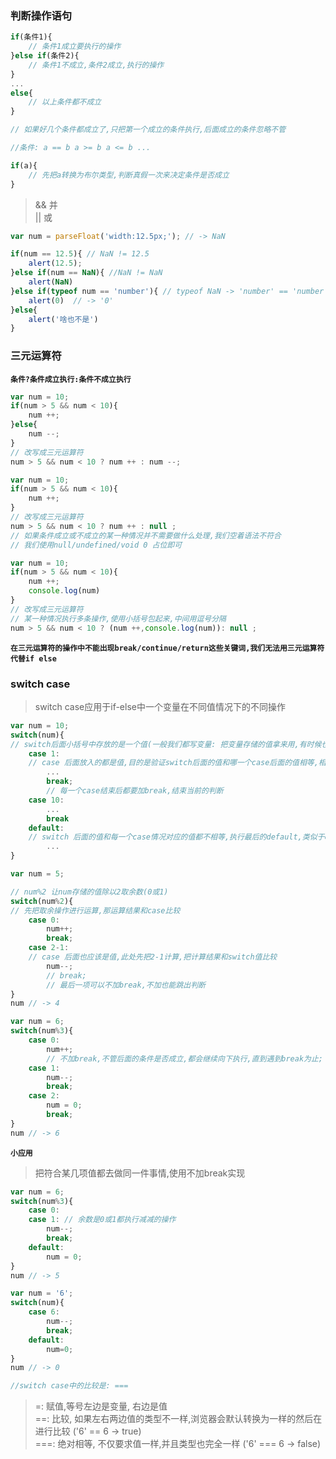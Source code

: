### 判断操作语句

```javascript
if(条件1){
    // 条件1成立要执行的操作
}else if(条件2){
    // 条件1不成立,条件2成立,执行的操作
}
...
else{
    // 以上条件都不成立
}

// 如果好几个条件都成立了,只把第一个成立的条件执行,后面成立的条件忽略不管

//条件: a == b a >= b a <= b ...

if(a){
    // 先把a转换为布尔类型,判断真假一次来决定条件是否成立
}
```

> && 并  
> || 或


```javascript
var num = parseFloat('width:12.5px;'); // -> NaN

if(num == 12.5){ // NaN != 12.5
    alert(12.5);
}else if(num == NaN){ //NaN != NaN
    alert(NaN)
}else if(typeof num == 'number'){ // typeof NaN -> 'number' == 'number'
    alert(0)  // -> '0'
}else{
    alert('啥也不是')
}

```

### 三元运算符

**`条件?条件成立执行:条件不成立执行`**
```javascript
var num = 10;
if(num > 5 && num < 10){
    num ++;
}else{
    num --;
}
// 改写成三元运算符
num > 5 && num < 10 ? num ++ : num --;
```

```javascript
var num = 10;
if(num > 5 && num < 10){
    num ++;
}
// 改写成三元运算符
num > 5 && num < 10 ? num ++ : null ; 
// 如果条件成立或不成立的某一种情况并不需要做什么处理,我们空着语法不符合
// 我们使用null/undefined/void 0 占位即可
```

```javascript
var num = 10;
if(num > 5 && num < 10){
    num ++;
    console.log(num)
}
// 改写成三元运算符
// 某一种情况执行多条操作,使用小括号包起来,中间用逗号分隔
num > 5 && num < 10 ? (num ++,console.log(num)): null ; 
```
**`在三元运算符的操作中不能出现break/continue/return这些关键词,我们无法用三元运算符代替if else`**

### switch case

> switch case应用于if-else中一个变量在不同值情况下的不同操作

```javascript
var num = 10;
switch(num){ 
// switch后面小括号中存放的是一个值(一般我们都写变量: 把变量存储的值拿来用,有时候也可能是一个计算)
    case 1:
    // case 后面放入的都是值,目的是验证switch后面的值和哪一个case后面的值相等,相等的进行对应的处理
        ...
        break;
        // 每一个case结束后都要加break,结束当前的判断
    case 10:
        ...
        break
    default:
    // switch 后面的值和每一个case情况对应的值都不相等,执行最后的default,类似于else
        ...
}
```

```javascript
var num = 5;

// num%2 让num存储的值除以2取余数(0或1)
switch(num%2){
// 先把取余操作进行运算,那运算结果和case比较
    case 0:
        num++;
        break;
    case 2-1:
    // case 后面也应该是值,此处先把2-1计算,把计算结果和switch值比较
        num--;
        // break;
        // 最后一项可以不加break,不加也能跳出判断
}
num // -> 4
```

```javascript
var num = 6;
switch(num%3){
    case 0:
        num++;
        // 不加break,不管后面的条件是否成立,都会继续向下执行,直到遇到break为止;
    case 1:
        num--;
        break;
    case 2:
        num = 0;
        break;
}
num // -> 6
```

**`小应用`**
> 把符合某几项值都去做同一件事情,使用不加break实现

```javascript
var num = 6;
switch(num%3){
    case 0:
    case 1: // 余数是0或1都执行减减的操作
        num--;
        break;
    default:
        num = 0;
}
num // -> 5
```

```javascript
var num = '6';
switch(num){
    case 6:
        num--;
        break;
    default:
        num=0;
}
num // -> 0

//switch case中的比较是: ===

```

> =: 赋值,等号左边是变量, 右边是值  
> ==: 比较, 如果左右两边值的类型不一样,浏览器会默认转换为一样的然后在进行比较  ('6' == 6 -> true)  
> ===: 绝对相等, 不仅要求值一样,并且类型也完全一样 ('6' === 6 -> false)  
